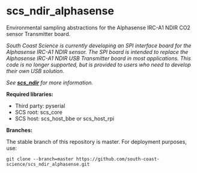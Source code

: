 # scs_ndir_alphasense
Environmental sampling abstractions for the Alphasense IRC-A1 NDIR CO2 sensor Transmitter board.

_South Coast Science is currently developing an SPI interface board for the Alphasense IRC-A1 NDIR sensor. The SPI 
board is intended to replace the Alphasense IRC-A1 NDIR USB Transmitter board in most applications. This code is
no longer supported, but is provided to users who need to develop their own USB solution._

_See **[scs_ndir](https://github.com/south-coast-science/scs_ndir)** for more information._


**Required libraries:** 

* Third party: pyserial
* SCS root: scs_core
* SCS host: scs_host_bbe or scs_host_rpi


**Branches:**

The stable branch of this repository is master. For deployment purposes, use:

    git clone --branch=master https://github.com/south-coast-science/scs_ndir_alphasense.git
